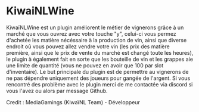 # KiwaiNLWine

KiwaïNLWine est un plugin améliorent le métier de vignerons grâce à un marché que vous ouvrez avec votre touche "y", celui-ci vous permez d'achetée les matière nécéssaire à la production de vin, ainsi que diverse endroit oû vous pouvez allez vendre votre vin (les prix des matière première, ainsi que le prix de vente du marché est changé toute les heures), le plugin à également fait en sorte que les bouteille de vin et les grappes aie une limite de quantité (vous ne pouvez en avoir que 100 par slot d'inventaire). Le but principale du plugin est de permettre au vignerons de ne pas dépendre uniquement des joueurs pour gangée de l'argent. Si vous rencontré des problème avec le plugin merci de me contactée via discord si vous l'avez ou alors par message Github.

Credit :
MediaGamings (KiwaïNL Team) - Développeur
